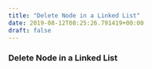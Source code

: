 ```yaml
---
title: "Delete Node in a Linked List"
date: 2019-08-12T08:25:26.791419+00:00
draft: false
---
```


### Delete Node in a Linked List
